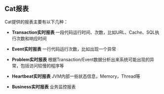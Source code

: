 ## Cat报表

Cat提供的报表主要有以下几种：

- **Transaction实时报表**    一段代码运行时间、次数，比如URL、Cache、SQL执行次数和响应时间 

- **Event实时报表**    一行代码运行次数，比如出现一个异常 

- **Problem实时报表**    根据Transaction/Event数据分析出来系统可能出现的异常，包括访问较慢的程序等 

- **Heartbeat实时报表**    JVM内部一些状态信息，Memory，Thread等 

- **Business实时报表**    业务监控报表 